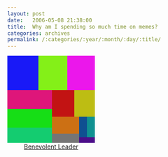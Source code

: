```yaml
---
layout: post
date:	2006-05-08 21:38:00
title:  Why am I spending so much time on memes?
categories: archives
permalink: /:categories/:year/:month/:day/:title/
---
```

<div style="position: relative;overflow: hidden;width: 200px;height: 200px;"><div title=" Very High Trust" style="position: absolute;overflow: hidden;left: 0px;top:0px;height:79px;width:71px;background-color:#1919f7"></div><div title=" Very Functional" style="position: absolute;overflow: hidden;left: 71px;top:0px;height:79px;width:66px;background-color:#84f018"></div><div title=" Very High Extroversion" style="position: absolute;overflow: hidden;left: 137px;top:0px;height:79px;width:63px;background-color:#eb17eb"></div><div title=" Slightly High Empathy" style="position: absolute;overflow: hidden;left: 0px;top:79px;height:43px;width:102px;background-color:#de167a"></div><div title=" Slightly High Agency" style="position: absolute;overflow: hidden;left: 0px;top:122px;height:43px;width:102px;background-color:#16de16"></div><div title=" Slightly High Openness" style="position: absolute;overflow: hidden;left: 0px;top:165px;height:35px;width:102px;background-color:#14cc70"></div><div title=" Average Confidence" style="position: absolute;overflow: hidden;left: 102px;top:79px;height:61px;width:51px;background-color:#c21313"></div><div title=" Average Femininity" style="position: absolute;overflow: hidden;left: 153px;top:79px;height:61px;width:47px;background-color:#bdbd13"></div><div title="  Earthy" style="position: absolute;overflow: hidden;left: 102px;top:140px;height:39px;width:62px;background-color:#cc7014"></div><div title=" Slightly Low Attention to Style" style="position: absolute;overflow: hidden;left: 102px;top:179px;height:21px;width:62px;background-color:#757575"></div><div title=" Low Masculinity" style="position: absolute;overflow: hidden;left: 164px;top:140px;height:47px;width:18px;background-color:#0f5091"></div><div title=" Low Spontenaiety" style="position: absolute;overflow: hidden;left: 182px;top:140px;height:47px;width:18px;background-color:#0f9191"></div><div title=" Low Authoritarianism" style="position: absolute;overflow: hidden;left: 164px;top:187px;height:13px;width:36px;background-color:#4c0e8a"></div></div><div style="position:relative; text-align:center; width:200px;"><a href="http://www.personaldna.com">Benevolent Leader</a></div>
